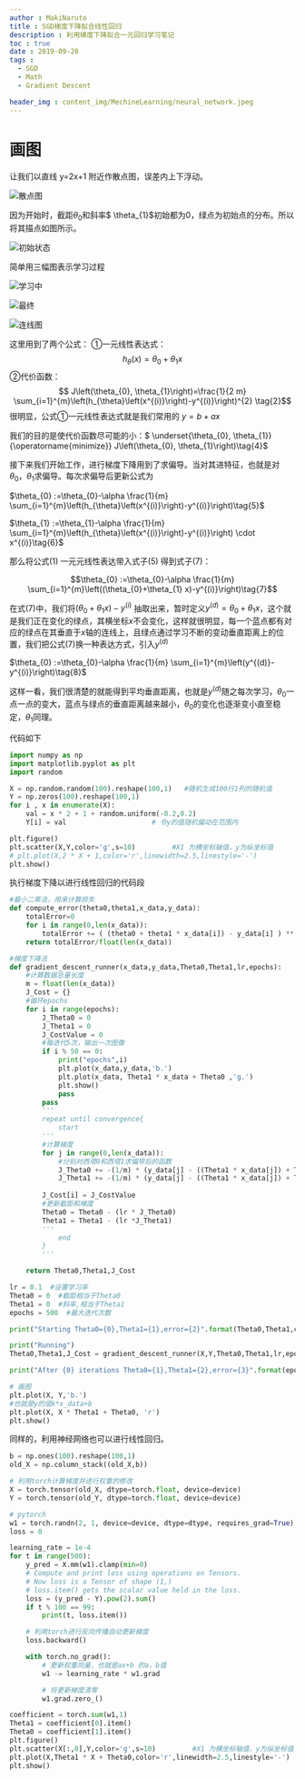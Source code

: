 ```yaml
---
author : MakiNaruto
title : SGD梯度下降拟合线性回归
description : 利用梯度下降拟合一元回归学习笔记
toc : true
date : 2019-09-28
tags : 
  - SGD
  - Math
  - Gradient Descent

header_img : content_img/MechineLearning/neural_network.jpeg
---
```



# 画图

让我们以直线 y=2x+1 附近作散点图，误差内上下浮动。

![散点图](/content_img/MechineLearning/1.webp "散点图")


因为开始时，截距$\theta_{0}$和斜率$ \theta_{1}$初始都为0，绿点为初始点的分布。所以将其描点如图所示。

![初始状态](/content_img/MechineLearning/2.webp  "初始状态")

简单用三幅图表示学习过程

![学习中](/content_img/MechineLearning/3.webp  "学习中")

![最终](/content_img/MechineLearning/4.webp  "最终")

![连线图](/content_img/MechineLearning/5.webp  "连线图")

这里用到了两个公式：
①一元线性表达式：$$h_{\theta}(x)=\theta_{0}+\theta_{1} x \tag{1}$$
②代价函数：
$$
J\left(\theta_{0}, \theta_{1}\right)=\frac{1}{2 m} \sum_{i=1}^{m}\left(h_{\theta}\left(x^{(i)}\right)-y^{(i)}\right)^{2}
\tag{2}$$
很明显，公式①一元线性表达式就是我们常用的 $y = b + ax \tag{3}$

我们的目的是使代价函数尽可能的小：$
\underset{\theta_{0}, \theta_{1}}{\operatorname{minimize}} J\left(\theta_{0}, \theta_{1}\right)\tag{4}$

接下来我们开始工作，进行梯度下降用到了求偏导。当对其进特征，也就是对$\theta_{0}，\theta_{1}$求偏导。每次求偏导后更新公式为

$\theta_{0} :=\theta_{0}-\alpha \frac{1}{m} \sum_{i=1}^{m}\left(h_{\theta}\left(x^{(i)}\right)-y^{(i)}\right)\tag{5}$

$\theta_{1} :=\theta_{1}-\alpha \frac{1}{m} \sum_{i=1}^{m}\left(h_{\theta}\left(x^{(i)}\right)-y^{(i)}\right) \cdot x^{(i)}\tag{6}$

那么将公式(1)  一元元线性表达带入式子(5)   得到式子(7)：

$$\theta_{0} :=\theta_{0}-\alpha \frac{1}{m} \sum_{i=1}^{m}\left((\theta_{0}+\theta_{1} x)-y^{(i)}\right)\tag{7}$$

在式(7)中，我们将$(\theta_{0}+\theta_{1} x)-y^{(i)}$ 抽取出来，暂时定义$y^{(d)} = \theta_{0}+\theta_{1} x$，这个就是我们正在变化的绿点，其横坐标$x$不会变化，这样就很明显，每一个蓝点都有对应的绿点在其垂直于$x$轴的连线上，且绿点通过学习不断的变动垂直距离上的位置，我们把公式(7)换一种表达方式，引入$y^{(d)}$

$\theta_{0} :=\theta_{0}-\alpha \frac{1}{m} \sum_{i=1}^{m}\left(y^{(d)}-y^{(i)}\right)\tag{8}$

这样一看，我们很清楚的就能得到平均垂直距离，也就是$y^{(d)}$随之每次学习，$\theta_{0}$一点一点的变大，蓝点与绿点的垂直距离越来越小，$\theta_{0}$的变化也逐渐变小直至稳定，$\theta_{1}$同理。

代码如下
```python
import numpy as np
import matplotlib.pyplot as plt
import random

X = np.random.random(100).reshape(100,1)   #随机生成100行1列的随机值
Y = np.zeros(100).reshape(100,1)    
for i , x in enumerate(X):
    val = x * 2 + 1 + random.uniform(-0.2,0.2)
    Y[i] = val                     # 令y的值随机偏动在范围内

plt.figure()
plt.scatter(X,Y,color='g',s=10)         #X1 为横坐标轴值，y为纵坐标值
# plt.plot(X,2 * X + 1,color='r',linewidth=2.5,linestyle='-')
plt.show()
```


执行梯度下降以进行线性回归的代码段
```python
#最小二乘法，用来计算损失
def compute_error(theta0,theta1,x_data,y_data):
    totalError=0
    for i in range(0,len(x_data)):
        totalError += ( (theta0 + theta1 * x_data[i]) - y_data[i] ) ** 2
    return totalError/float(len(x_data))

#梯度下降法
def gradient_descent_runner(x_data,y_data,Theta0,Theta1,lr,epochs):
    #计算数据总量长度
    m = float(len(x_data))
    J_Cost = {}
    #循环epochs
    for i in range(epochs):
        J_Theta0 = 0
        J_Theta1 = 0
        J_CostValue = 0
        #每迭代5次，输出一次图像
        if i % 50 == 0:
            print("epochs",i)
            plt.plot(x_data,y_data,'b.')
            plt.plot(x_data, Theta1 * x_data + Theta0 ,'g.')
            plt.show()
            pass
        pass
        '''
        repeat until convergence{
            start
        '''
        #计算梯度
        for j in range(0,len(x_data)):
            #分别对西塔0和西塔1求偏导后的函数
            J_Theta0 += -(1/m) * (y_data[j] - ((Theta1 * x_data[j]) + Theta0))
            J_Theta1 += -(1/m) * (y_data[j] - ((Theta1 * x_data[j]) + Theta0)) * x_data[j]
            
        J_Cost[i] = J_CostValue
        #更新截距和梯度
        Theta0 = Theta0 - (lr * J_Theta0)
        Theta1 = Theta1 - (lr *J_Theta1)
        '''
            end
        }
        '''

    return Theta0,Theta1,J_Cost

lr = 0.1  #设置学习率
Theta0 = 0  #截距相当于Theta0
Theta1 = 0  #斜率,相当于Theta1
epochs = 500  #最大迭代次数

print("Starting Theta0={0},Theta1={1},error={2}".format(Theta0,Theta1,compute_error(Theta0,Theta1,X,Y)))

print("Running")
Theta0,Theta1,J_Cost = gradient_descent_runner(X,Y,Theta0,Theta1,lr,epochs)

print("After {0} iterations Theta0={1},Theta1={2},error={3}".format(epochs,Theta0,Theta1,compute_error(Theta0,Theta1,X,Y)))

# 画图
plt.plot(X, Y,'b.')
#也就是y的值k*x_data+b
plt.plot(X, X * Theta1 + Theta0, 'r')
plt.show()
```



同样的，利用神经网络也可以进行线性回归。

```python
b = np.ones(100).reshape(100,1) 
old_X = np.column_stack((old_X,b))

# 利用torch计算梯度并进行权重的修改
X = torch.tensor(old_X, dtype=torch.float, device=device)
Y = torch.tensor(old_Y, dtype=torch.float, device=device)

# pytorch 
w1 = torch.randn(2, 1, device=device, dtype=dtype, requires_grad=True)
loss = 0

learning_rate = 1e-4
for t in range(500):
    y_pred = X.mm(w1).clamp(min=0)
    # Compute and print loss using operations on Tensors.
    # Now loss is a Tensor of shape (1,)
    # loss.item() gets the scalar value held in the loss.
    loss = (y_pred - Y).pow(2).sum()
    if t % 100 == 99:
        print(t, loss.item())

    # 利用torch进行反向传播自动更新梯度
    loss.backward()

    with torch.no_grad():
        # 更新权重向量，也就是ax+b 的a，b值
        w1 -= learning_rate * w1.grad

        # 将更新梯度清零
        w1.grad.zero_()

coefficient = torch.sum(w1,1)
Theta1 = coefficient[0].item()
Theta0 = coefficient[1].item()
plt.figure()
plt.scatter(X[:,0],Y,color='g',s=10)         #X1 为横坐标轴值，y为纵坐标值
plt.plot(X,Theta1 * X + Theta0,color='r',linewidth=2.5,linestyle='-')
plt.show()
```